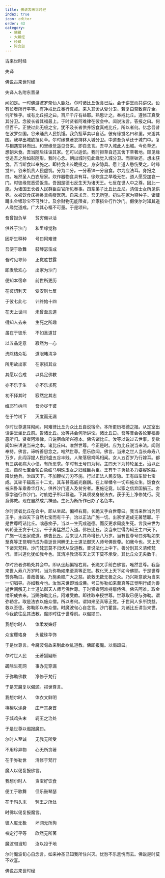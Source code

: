 ```yaml
---
title: 佛说古来世时经
index: true
icon: editor
order: 43
category:
  - 佛藏
  - 大藏经
  - 经藏
  - 阿含部
---
```


  古来世时经  

失译  

佛说古来世时经  

失译人名附东晋录  

闻如是。一时佛游波罗奈仙人鹿处。尔时诸比丘饭食已后。会于讲堂而共讲议。设有长者所行平等。有净戒比丘奉行真戒。来入其舍从受分卫。若复曰获致百斤金。何所胜乎。或有比丘报之曰。百斤千斤有益耶。熟思计之。奉戒比丘。遵修正真受其分卫。念彼长者其福最上。于时贤者阿难律在彼会中。闻说法言。答报之曰。何但百千。正使过此无极之宝。犹不及长者供养饭食真戒比丘。所以者何。忆念吾昔在波罗奈国。谷米踊贵人民饥馑。我负担草卖以自活。彼有缘觉名曰和里。来游其国。我早出城欲担负草。尔时缘觉著衣持钵入城分卫。中道吾负草还于城门中。复与相遇空钵而出。和里缘觉遥见吾来。即自念言。吾早入城此人出城。今负草还。想朝未食。吾当随后往诣其家。乞可以适饥。我时担草自还其舍下草著地。顾见缘觉追吾之后如影随形。我时心念。朝出城时见此缘觉入城分卫。而空钵还。想未获食。吾当断食以奉施之。即持食出长跪授之。身安隐具。愿上道人愍伤受之。时缘觉曰。谷米饥贵人民虚饥。分为二分。一分著钵一分自食。尔为应法耳。身报之曰。唯然圣人白衣居家。炊作器物食具有耳。徐炊食之早晚无在。道人愿受加哀一门。时彼缘觉悉受饭食。吾因是德七反生天为诸天王。七反在世人中之尊。因此一施。为诸国王长者人民群臣百官所见奉事。四辈弟子比丘比丘尼。清信士女所见供养。衣被饮食床褥卧具病瘦医药。自来求吾。吾无所望。初生在家为释种子。诸藏踊出金银珍宝不可胜计。及余财物无能限者。弃家损业行作沙门。假使尔时知其道人缘觉道成。广大其心福不可量。于是颂曰。  

吾曾担负草　　贫穷佣以活  

供养于沙门　　和里缘觉称  

因斯生释种　　号曰阿难律  

吾便于歌舞　　鼓琴瑟笛成  

吾时见导师　　正觉胜甘露  

即发欣欢心　　出家为沙门  

便知本宿命　　前世所更历  

在彼忉利天　　受安则七反  

于彼七此七　　计终始十四  

在天上世间　　未曾至恶道  

得知人去来　　生死之所趣  

虽在于彼乐　　不如圣道甘  

以五品定意　　寂然为一心  

洗除结众垢　　道眼睹清净  

所用故出家　　在家损其业  

其愿以合成　　以具足佛教  

亦不乐于生　　亦不乐求死  

初不择其时　　寂然定其志  

维耶竹树间　　吾命尽于彼  

在于竹树下　　灭度而无漏  

尔时世尊道耳彻闻。阿难律比丘为众比丘自说宿命。本所更历福德之报。从定室出诣讲堂坐比丘前。告诸比丘。汝等共会何所讲论。诸比丘曰。吾等普会各论罪福善恶所归。贤者阿难律。自说宿命所兴德本。佛告诸比丘。汝等以说过去世事。复欲闻如来讲说当来之本。诸比丘曰。唯然世尊。今正是时。应为比丘说当来法。闻则奉持。佛言。谛听善思念之。唯然世尊。愿乐欲闻。佛言。当来之世人当长命寿八万岁。此阎浮提人民炽盛五谷丰贱。人聚落居鸡鸣相闻。女人五百岁乃行嫁耳。都有三病老病大小便。有所思求。尔时有王号曰为轲。主四天下为转轮圣王。治以正法。自然七宝金轮白象绀马明珠玉女之妇藏臣兵臣。王有千子勇猛多力姿容殊胜。降伏他兵。治四天下。不加鞭杖刀刃不施。行以正法人民安隐。王有四车皆七宝成。其轮千辐高三十二丈。其车甚高威光巍巍。在上举幡令一切布施众生。饭食衣被床卧车乘香华灯火。供养沙门道人及贫穷者。惠施讫竟。以家之信弃国捐王。舍家学道行作沙门。时族姓子所以慕道。下其须发身被法衣。获于无上净修梵行。究竟佛教。现在自然成六神通。生死为断所作已办了名色本。  

尔时贤者比丘在会中。即从坐起。偏袒右肩。长跪叉手白世尊曰。我当来世当为轲王乎。主四天下自然七宝而有千子。治以正法广施一切。出家学道成无著慧耶。于是世尊呵诘比丘。咄愚痴子。当以一生究成道德。而反更求周旋生死。言我来世为转轮圣王贪于七宝。千子勇猛然后入道。佛告比丘。汝当来世得为轲王主四天下。广施一切出家成道。佛告比丘。后来世人其命增长八万岁。当有世尊号曰弥勒如来至真等正觉明行成为善逝世间解无上士道法御天人师号佛世尊。如我今也。天上天下诸天梵释。沙门梵志莫不归伏从受道教。普说法化上中下。善分别其义清修梵行。普兴道化犹如我今也。其清净教流布天上天下莫不承受。其比丘众无央数千。  

尔时贤者弥勒处其会中。即从坐起偏袒右肩。长跪叉手前白佛言。唯然世尊。我当来世人寿八万岁时。当为弥勒如来至真等正觉。教化天上天下如今佛耶。于是世尊赞弥勒曰。善哉善哉。乃施柔顺广大之慈。欲救无数无极之众。乃兴斯意欲为当来一切唱导。亦如我今也。汝当来世即当成佛。号曰弥勒如来至真等正觉明行成为善逝世间解无上士道法御天人师号佛世尊。于时贤者阿难持扇侍佛。佛告阿难。取金缕织成衣来。当赐弥勒比丘。阿难受教。即往取奉授世尊。世尊取已便与弥勒。谓弥勒言。取是法衣以施众僧。所以者何。谓如来至真等正觉。于世间人多所饶益。救以至德。弥勒即以奉众僧。时魔波旬心自念言。沙门瞿昙。为诸比丘讲当来世。今我欲往乱其法教。魔即时往于世尊前。以偈颂曰。  

我想尔时人　　体柔发姝好  

众宝璎珞身　　头戴珠华饰  

于是世尊言。今魔波旬故来到此欲乱道教。佛即报魔。以偈颂曰。  

尔时世人民　　无著狐疑断  

蠲除生死网　　事办无穿漏  

于弥勒佛教　　净修于梵行  

于是天魔复以偈颂。报世尊言。  

我想尔时人　　体衣文鲜明  

栴檀以涂身　　庄严其身首  

于城鸡头末　　轲王之治处  

于是世尊以偈报魔曰。  

尔时人至诚　　无我无所受  

不用珍异物　　心无所贪著  

在于弥勒世　　清修于梵行  

魔人以偈复报佛言。  

我想尔时人　　贪宝好饮食  

便工于歌舞　　但乐鼓琴瑟  

在于鸡头末　　轲王之所处  

时佛以偈复报魔言。  

彼人度无极　　坏网无所拘  

禅定行平等　　欣然无所著  

魔波旬当知　　汝以投于地  

尔时魔波旬心自念言。如来神圣已知我所住兴灭。忧愁不乐羞愧而去。佛说是时莫不欢喜。  

佛说古来世时经  
